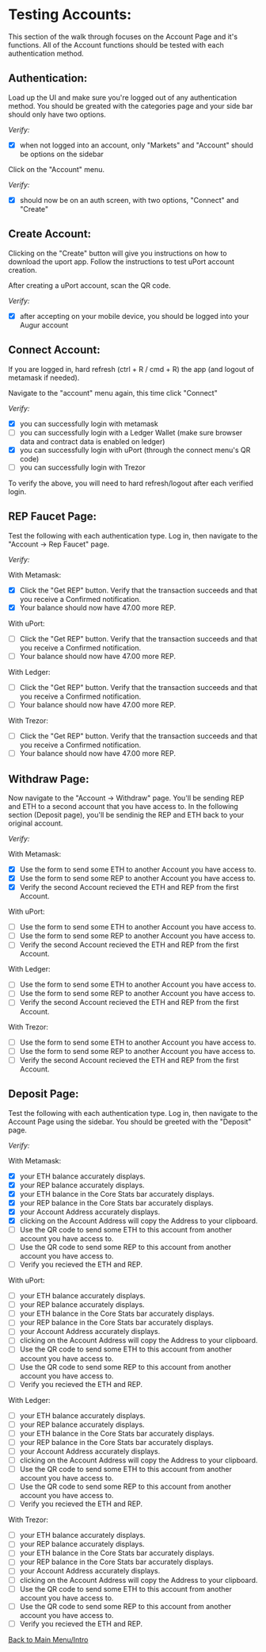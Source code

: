 # Testing Accounts:

This section of the walk through focuses on the Account Page and it's functions. All of the Account functions should be tested with each authentication method.

## Authentication:

Load up the UI and make sure you're logged out of any authentication method. You should be greated with the categories page and your side bar should only have two options.

*Verify:*
- [x] when not logged into an account, only "Markets" and "Account" should be options on the sidebar

Click on the "Account" menu.

*Verify:*
- [x] should now be on an auth screen, with two options, "Connect" and "Create"

## Create Account:

Clicking on the "Create" button will give you instructions on how to download the uport app. Follow the instructions to test uPort account creation.

After creating a uPort account, scan the QR code.

*Verify:*
- [x] after accepting on your mobile device, you should be logged into your Augur account

## Connect Account:

If you are logged in, hard refresh (ctrl + R / cmd + R) the app (and logout of metamask if needed).

Navigate to the "account" menu again, this time click "Connect"

*Verify:*
- [x] you can successfully login with metamask
- [ ] you can successfully login with a Ledger Wallet (make sure browser data and contract data is enabled on ledger)
- [x] you can successfully login with uPort (through the connect menu's QR code)
- [ ] you can successfully login with Trezor

To verify the above, you will need to hard refresh/logout after each verified login. 

## REP Faucet Page:

Test the following with each authentication type. Log in, then navigate to the "Account -> Rep Faucet" page.

*Verify:*

With Metamask:

- [x] Click the "Get REP" button. Verify that the transaction succeeds and that you receive a Confirmed notification.
- [x] Your balance should now have 47.00 more REP.

With uPort:

- [ ] Click the "Get REP" button. Verify that the transaction succeeds and that you receive a Confirmed notification.
- [ ] Your balance should now have 47.00 more REP.

With Ledger:

- [ ] Click the "Get REP" button. Verify that the transaction succeeds and that you receive a Confirmed notification.
- [ ] Your balance should now have 47.00 more REP.

With Trezor:

- [ ] Click the "Get REP" button. Verify that the transaction succeeds and that you receive a Confirmed notification.
- [ ] Your balance should now have 47.00 more REP.

## Withdraw Page:

Now navigate to the "Account -> Withdraw" page. You'll be sending REP and ETH to a second account that you have access to. In the following section (Deposit page), you'll be sendinig the REP and ETH back to your original account.

*Verify:* 

With Metamask:

- [x] Use the form to send some ETH to another Account you have access to.
- [x] Use the form to send some REP to another Account you have access to.
- [x] Verify the second Account recieved the ETH and REP from the first Account.

With uPort:

- [ ] Use the form to send some ETH to another Account you have access to.
- [ ] Use the form to send some REP to another Account you have access to.
- [ ] Verify the second Account recieved the ETH and REP from the first Account.

With Ledger:

- [ ] Use the form to send some ETH to another Account you have access to.
- [ ] Use the form to send some REP to another Account you have access to.
- [ ] Verify the second Account recieved the ETH and REP from the first Account.

With Trezor:

- [ ] Use the form to send some ETH to another Account you have access to.
- [ ] Use the form to send some REP to another Account you have access to.
- [ ] Verify the second Account recieved the ETH and REP from the first Account.

## Deposit Page:

Test the following with each authentication type. Log in, then navigate to the Account Page using the sidebar. You should be greeted with the "Deposit" page.

*Verify:* 

With Metamask:

- [x] your ETH balance accurately displays.
- [x] your REP balance accurately displays. 
- [x] your ETH balance in the Core Stats bar accurately displays.
- [x] your REP balance in the Core Stats bar accurately displays. 
- [x] your Account Address accurately displays.
- [x] clicking on the Account Address will copy the Address to your clipboard.
- [ ] Use the QR code to send some ETH to this account from another account you have access to.
- [ ] Use the QR code to send some REP to this account from another account you have access to.
- [ ] Verify you recieved the ETH and REP.

With uPort:

- [ ] your ETH balance accurately displays.
- [ ] your REP balance accurately displays. 
- [ ] your ETH balance in the Core Stats bar accurately displays.
- [ ] your REP balance in the Core Stats bar accurately displays. 
- [ ] your Account Address accurately displays.
- [ ] clicking on the Account Address will copy the Address to your clipboard.
- [ ] Use the QR code to send some ETH to this account from another account you have access to.
- [ ] Use the QR code to send some REP to this account from another account you have access to.
- [ ] Verify you recieved the ETH and REP.

With Ledger:

- [ ] your ETH balance accurately displays.
- [ ] your REP balance accurately displays. 
- [ ] your ETH balance in the Core Stats bar accurately displays.
- [ ] your REP balance in the Core Stats bar accurately displays. 
- [ ] your Account Address accurately displays.
- [ ] clicking on the Account Address will copy the Address to your clipboard.
- [ ] Use the QR code to send some ETH to this account from another account you have access to.
- [ ] Use the QR code to send some REP to this account from another account you have access to.
- [ ] Verify you recieved the ETH and REP.

With Trezor:

- [ ] your ETH balance accurately displays.
- [ ] your REP balance accurately displays. 
- [ ] your ETH balance in the Core Stats bar accurately displays.
- [ ] your REP balance in the Core Stats bar accurately displays. 
- [ ] your Account Address accurately displays.
- [ ] clicking on the Account Address will copy the Address to your clipboard.
- [ ] Use the QR code to send some ETH to this account from another account you have access to.
- [ ] Use the QR code to send some REP to this account from another account you have access to.
- [ ] Verify you recieved the ETH and REP.

[Back to Main Menu/Intro](https://github.com/AugurProject/augur-walkthrough/)
